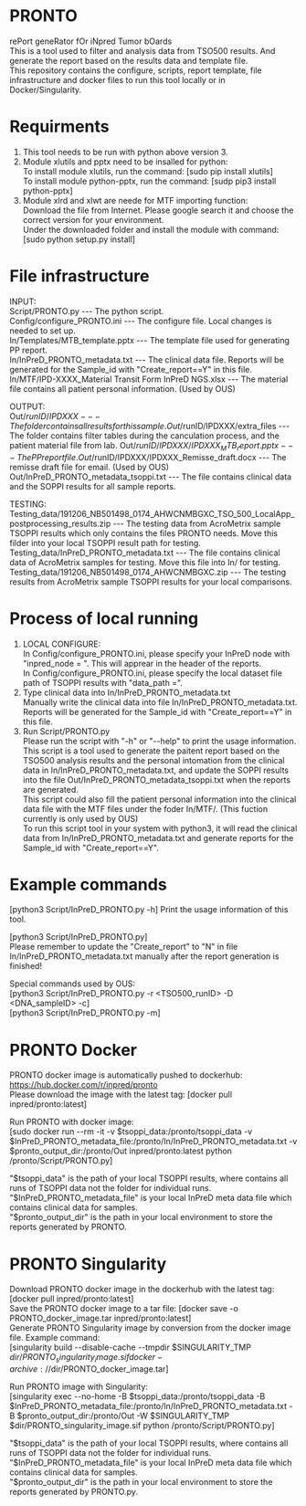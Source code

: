 # PRONTO
rePort geneRator fOr iNpred Tumor bOards    
This is a tool used to filter and analysis data from TSO500 results. And generate the report based on the results data and template file.        
This repository contains the configure, scripts, report template, file infrastructure and docker files to run this tool locally or in Docker/Singularity.

# Requirments
1. This tool needs to be run with python above version 3.
2. Module xlutils and pptx need to be insalled for python:                                                                                                       
To install module xlutils, run the command: [sudo pip install xlutils]                                                                      
To install module python-pptx, run the command: [sudp pip3 install python-pptx]                         
3. Module xlrd and xlwt are neede for MTF importing function:                          
Download the file from Internet. Please google search it and choose the correct version for your environment.                   
Under the downloaded folder and install the module with command: [sudo python setup.py install]

# File infrastructure
INPUT:                                      
Script/PRONTO.py                                    ---  The python script.                                                  
Config/configure_PRONTO.ini                         ---  The configure file. Local changes is needed to set up.                                        
In/Templates/MTB_template.pptx                      ---  The template file used for generating PP report.                                                      
In/InPreD_PRONTO_metadata.txt                       ---  The clinical data file. Reports will be generated for the Sample_id with "Create_report==Y" in this file. 
In/MTF/IPD-XXXX_Material Transit Form InPreD NGS.xlsx	---  The material file contains all patient personal information. (Used by OUS)                            
                            
OUTPUT:                  
Out/$runID/IPDXXX					                          --- The folder contains all results for this sample.                       
Out/$runID/IPDXXX/extra_files				                --- The folder contains filter tables during the canculation process, and the patient material file from lab.
Out/$runID/IPDXXX/IPDXXX_MTB_report.pptx		        --- The PP report file.                       
Out/$runID/IPDXXX/IPDXXX_Remisse_draft.docx		      --- The remisse draft file for email. (Used by OUS)                         
Out/InPreD_PRONTO_metadata_tsoppi.txt			          --- The file contains clinical data and the SOPPI results for all sample reports.              
             
TESTING:                                                            
Testing_data/191206_NB501498_0174_AHWCNMBGXC_TSO_500_LocalApp_postprocessing_results.zip --- The testing data from AcroMetrix sample TSOPPI results which only contains the files PRONTO needs. Move this filder into your local TSOPPI result path for testing.                                                      
Testing_data/InPreD_PRONTO_metadata.txt                                                  --- The file contains clinical data of AcroMetrix samples for testing. Move this file into In/ for testing.                                                      
Testing_data/191206_NB501498_0174_AHWCNMBGXC.zip                                         --- The testing results from AcroMetrix sample TSOPPI results for your local comparisons.                                                                   

# Process of local running
1. LOCAL CONFIGURE:                       
In Config/configure_PRONTO.ini, please specify your InPreD node with "inpred_node = ". This will apprear in the header of the reports.               
In Config/configure_PRONTO.ini, please specify the local dataset file path of TSOPPI results with "data_path =".                         
2. Type clinical data into In/InPreD_PRONTO_metadata.txt                       
Manually write the clinical data into file In/InPreD_PRONTO_metadata.txt. Reports will be generated for the Sample_id with "Create_report==Y" in this file.     
3. Run Script/PRONTO.py                                                          
Please run the script with "-h" or "--help" to print the usage information.                                                                                                       
This script is a tool used to generate the paitent report based on the TSO500 analysis results and the personal intomation from the clinical data in In/InPreD_PRONTO_metadata.txt, and update the SOPPI results into the file Out/InPreD_PRONTO_metadata_tsoppi.txt when the reports are generated.          
This script could also fill the patient personal information into the clinical data file with the MTF files under the foder In/MTF/. (This fuction currently is only used by OUS)                                                                
To run this script tool in your system with python3, it will read the clinical data from In/InPreD_PRONTO_metadata.txt and generate reports for the Sample_id with "Create_report==Y".                             

# Example commands
[python3 Script/InPreD_PRONTO.py -h]
Print the usage information of this tool.             

[python3 Script/InPreD_PRONTO.py]                                           
Please remember to update the "Create_report" to "N" in file In/InPreD_PRONTO_metadata.txt manually after the report generation is finished!             

Special commands used by OUS:                                                
[python3 Script/InPreD_PRONTO.py -r <TSO500_runID> -D <DNA_sampleID> -c]                                                 
[python3 Script/InPreD_PRONTO.py -m]

# PRONTO Docker
PRONTO docker image is automatically pushed to dockerhub: https://hub.docker.com/r/inpred/pronto        
Please download the image with the latest tag: [docker pull inpred/pronto:latest]                 

Run PRONTO with docker image:                                                                        
[sudo docker run --rm -it -v $tsoppi_data:/pronto/tsoppi_data -v $InPreD_PRONTO_metadata_file:/pronto/In/InPreD_PRONTO_metadata.txt -v $pronto_output_dir:/pronto/Out inpred/pronto:latest python /pronto/Script/PRONTO.py]       
             
"$tsoppi_data" is the path of your local TSOPPI results, where contains all runs of TSOPPI data not the folder for individual runs.            
"$InPreD_PRONTO_metadata_file" is your local InPreD meta data file which contains clinical data for samples.                                      
"$pronto_output_dir" is the path in your local environment to store the reports generated by PRONTO.

# PRONTO Singularity
Download PRONTO docker image in the dockerhub with the latest tag: [docker pull inpred/pronto:latest]                                                         
Save the PRONTO docker image to a tar file: [docker save -o PRONTO_docker_image.tar inpred/pronto:latest]                                             
Generate PRONTO Singularity image by conversion from the docker image file. Example command:                                                   
[singularity build --disable-cache --tmpdir $SINGULARITY_TMP $dir/PRONTO_singularity_image.sif docker-archive://$dir/PRONTO_docker_image.tar]     

Run PRONTO image with Singularity:                                                                       
[singularity exec --no-home -B $tsoppi_data:/pronto/tsoppi_data -B $InPreD_PRONTO_metadata_file:/pronto/In/InPreD_PRONTO_metadata.txt -B $pronto_output_dir:/pronto/Out -W $SINGULARITY_TMP $dir/PRONTO_singularity_image.sif python /pronto/Script/PRONTO.py]                           

"$tsoppi_data" is the path of your local TSOPPI results, where contains all runs of TSOPPI data not the folder for individual runs.            
"$InPreD_PRONTO_metadata_file" is your local InPreD meta data file which contains clinical data for samples.                                      
"$pronto_output_dir" is the path in your local environment to store the reports generated by PRONTO.py.
